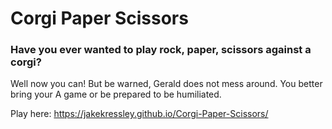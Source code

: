 # Corgi Paper Scissors

### Have you ever wanted to play rock, paper, scissors against a corgi?

Well now you can! But be warned, Gerald does not mess around. You better bring your A game or be prepared to be humiliated.

Play here: https://jakekressley.github.io/Corgi-Paper-Scissors/
